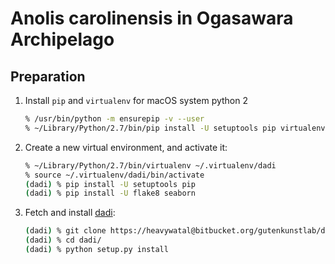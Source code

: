 # Anolis carolinensis in Ogasawara Archipelago

## Preparation

1.  Install `pip` and `virtualenv` for macOS system python 2
    ```sh
    % /usr/bin/python -m ensurepip -v --user
    % ~/Library/Python/2.7/bin/pip install -U setuptools pip virtualenv
    ```

1.  Create a new virtual environment, and activate it:
    ```sh
    % ~/Library/Python/2.7/bin/virtualenv ~/.virtualenv/dadi
    % source ~/.virtualenv/dadi/bin/activate
    (dadi) % pip install -U setuptools pip
    (dadi) % pip install -U flake8 seaborn
    ```

1.  Fetch and install [dadi](https://bitbucket.org/gutenkunstlab/dadi):
    ```sh
    (dadi) % git clone https://heavywatal@bitbucket.org/gutenkunstlab/dadi.git
    (dadi) % cd dadi/
    (dadi) % python setup.py install
    ```
